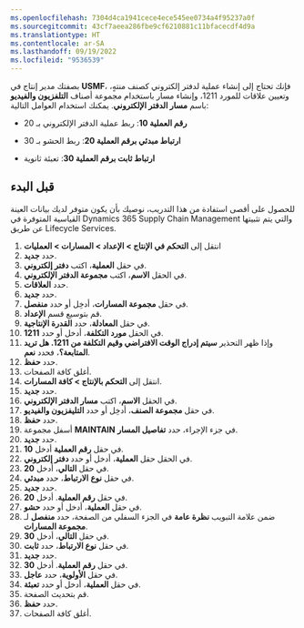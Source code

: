 ```yaml
---
ms.openlocfilehash: 7304d4ca1941cece4ece545ee0734a4f95237a0f
ms.sourcegitcommit: 43cf7aeea286fbe9cf6210881c11bfacecdf4d9a
ms.translationtype: HT
ms.contentlocale: ar-SA
ms.lasthandoff: 09/19/2022
ms.locfileid: "9536539"
---
```

بصفتك مدير إنتاج في **USMF**، فإنك تحتاج إلى إنشاء عملية لدفتر إلكتروني كصنف منتهٍ، وتعيين علاقات للمورد 1211، وإنشاء مسار باستخدام مجموعة أصناف **التلفزيون والفيديو** باسم **مسار الدفتر الإلكتروني**. يمكنك استخدام العوامل التالية:

-   **رقم العملية 10**: ربط عملية الدفتر الإلكتروني بـ 20

-   **ارتباط مبدئي برقم العملية 20**: ربط الحشو بـ 30

-   **ارتباط ثابت برقم العملية 30**: تعبئة ثانوية

## <a name="before-you-begin"></a>قبل البدء

للحصول على أقصى استفادة من هذا التدريب، نوصيك بأن يكون متوفر لديك بيانات العينة القياسية المتوفرة في Dynamics 365 Supply Chain Management والتي يتم تثبيتها عن طريق Lifecycle Services.

1.  انتقل إلى **التحكم في الإنتاج > الإعداد > المسارات > العمليات**
2.  حدد **جديد**.
3.  في حقل **العملية**، اكتب **دفتر إلكتروني**.
4.  في الحقل **الاسم**، اكتب **مجموعة الدفتر الإلكتروني**.
5.  حدد **العلاقات**.
6.  حدد **جديد‎**.
7.  في حقل **مجموعة المسارات**، أدخِل أو حدد **منفصل**.
8.  قم بتوسيع قسم **الإعداد**.
9.  في حقل **المعادلة**، حدد **القدرة الإنتاجية**.
10. في الحقل **مورد التكلفة**، أدخل أو حدد **1211‎**.
10. وإذا ظهر التحذير **سيتم إدراج الوقت الافتراضي وقيم التكلفة من 1211. هل تريد المتابعة؟**، فحدد **نعم**.
11. حدد **حفظ**.
12. أغلق كافة الصفحات.
13. انتقل إلى **التحكم بالإنتاج > كافة المسارات**.
14. حدد **جديد‎**.
15. في الحقل **الاسم**، اكتب **مسار الدفتر الإلكتروني**.
16. في حقل **مجموعة الصنف**، أدخِل أو حدد **التليفزيون والفيديو**.
17. حدد **حفظ**.
18. أسفل مجموعة **MAINTAIN** في جزء الإجراء، حدد **تفاصيل المسار**.
19. حدد **جديد**.
20. في حقل **رقم العملية** أدخل **10**.
21. في الحقل حقل **العملية**، أدخل أو حدد **دفتر إلكتروني**.
21. في حقل **التالي**، أدخل **20**.
22. في حقل **نوع** **الارتباط**، حدد **مبدئي**.
23. حدد **جديد‎**.
24. في حقل **رقم العملية**. أدخل **20**.
25. في حقل **العملية**، أدخل أو حدد **حشو**.
26. ضمن علامة التبويب **نظرة عامة** في الجزء السفلي من الصفحة، حدد **منفصل** لـ **مجموعة المسارات**. 
27. في حقل **التالي**، أدخل **30**.
28. في حقل **نوع الارتباط**، حدد **ثابت**.
29. حدد **جديد‎**.
30. في حقل **رقم العملية**. أدخل **30**.
31. في حقل **الأولوية**، حدد **عاجل**.
32. في حقل **العملية**، أدخل أو حدد **تعبئة**.
33. قم بتحديث الصفحة.
34. حدد **حفظ**.
35. أغلق كافة الصفحات.

